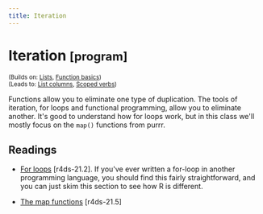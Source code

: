 ```yaml
---
title: Iteration
---
```


<!-- Generated automatically from iteration.yml. Do not edit by hand -->

# Iteration <small class='program'>[program]</small>
<small>(Builds on: [Lists](lists.md), [Function basics](function-basics.md))</small>  
<small>(Leads to: [List columns](list-cols.md), [Scoped verbs](manip-scoped.md))</small>

Functions allow you to eliminate one type of duplication. The tools
of iteration, for loops and functional programming, allow you to eliminate
another. It's good to understand how for loops work, but in this class
we'll mostly focus on the `map()` functions from purrr.

## Readings

  * [For loops](http://r4ds.had.co.nz/iteration.html#for-loops) [r4ds-21.2].
    If you've ever written a for-loop in another programming language, you
    should find this fairly straightforward, and you can just skim this section
    to see how R is different.

  * [The map functions](http://r4ds.had.co.nz/iteration.html#the-map-functions) [r4ds-21.5]


